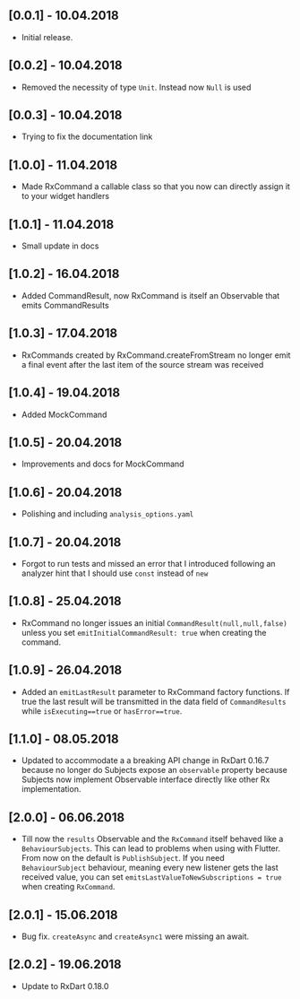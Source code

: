 ## [0.0.1] - 10.04.2018

* Initial release.

## [0.0.2] - 10.04.2018

* Removed the necessity of type `Unit`. Instead now `Null` is used

## [0.0.3] - 10.04.2018

* Trying to fix the documentation link

## [1.0.0] - 11.04.2018

* Made RxCommand a callable class so that you now can directly assign it to your widget handlers

## [1.0.1] - 11.04.2018

* Small update in docs

## [1.0.2] - 16.04.2018

* Added CommandResult, now RxCommand is itself an Observable that emits CommandResults

## [1.0.3] - 17.04.2018

* RxCommands created by RxCommand.createFromStream no longer emit a final event after the last item of the source stream was received

## [1.0.4] - 19.04.2018

* Added MockCommand 

## [1.0.5] - 20.04.2018

* Improvements and docs for MockCommand 

## [1.0.6] - 20.04.2018

* Polishing and including `analysis_options.yaml` 

## [1.0.7] - 20.04.2018

* Forgot to run tests and missed an error that I introduced following an analyzer hint that I should use `const` instead of `new` 

## [1.0.8] - 25.04.2018

* RxCommand no longer issues an initial `CommandResult(null,null,false)` unless you set `emitInitialCommandResult: true` when creating the command.

## [1.0.9] - 26.04.2018

* Added an `emitLastResult` parameter to RxCommand factory functions. If true the last result will be transmitted in the data field of `CommandResults` while `isExecuting==true` or `hasError==true`.

## [1.1.0] - 08.05.2018

* Updated to accommodate a a breaking API change in RxDart 0.16.7 because no longer do Subjects expose an `observable` property because Subjects now implement Observable interface directly like other Rx implementation.

## [2.0.0] - 06.06.2018

* Till now the `results` Observable and the `RxCommand` itself behaved like a `BehaviourSubjects`. This can lead to problems when using with Flutter.
From now on the default is `PublishSubject`. If you need `BehaviourSubject` behaviour, meaning every new listener gets the last received value, you can set `emitsLastValueToNewSubscriptions = true` when creating `RxCommand`.

## [2.0.1] - 15.06.2018

* Bug fix. `createAsync` and `createAsync1` were missing an await.

## [2.0.2] - 19.06.2018

* Update to RxDart 0.18.0